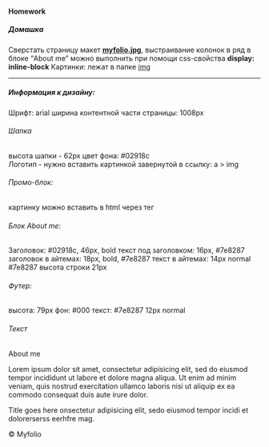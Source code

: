 #### Homework

##### Домашка

Сверстать страницу макет **[myfolio.jpg](https://github.com/dbaktiyar/js-courses/blob/master/Lesson-2/Homework/img/myfolio.jpg)**, выстраивание колонок в ряд в блоке “About me” можно выполнить при помощи css-свойства **display: inline-block** 
Картинки: лежат в папке [img](https://github.com/dbaktiyar/js-courses/tree/master/Lesson-2/Homework/img)

---

##### Информация к дизайну:
Шрифт: arial 
ширина контентной части страницы: 1008px

###### Шапка
высота шапки - 62px  цвет фона: #02918c  
Логотип - нужно вставить картинкой завернутой в ссылку:  a > img

###### Промо-блок:
картинку можно вставить в html через тег <img>

###### Блок About me:
Заголовок:  #02918c,  46px,  bold
текст под заголовком: 16px,  #7e8287
заголовок в айтемах: 18px, bold, #7e8287
текст в айтемах: 14px normal #7e8287 высота строки 21px
 
###### Футер:
высота: 79px   фон: #000   текст: #7e8287 12px normal


###### Текст
About me 

Lorem ipsum dolor sit amet, consectetur adipisicing elit, sed do eiusmod tempor incididunt ut labore et dolore magna aliqua. Ut enim ad minim veniam, quis nostrud exercitation ullamco laboris nisi ut aliquip ex ea commodo consequat duis aute irure dolor.

Title goes here
onsectetur adipisicing elit, sedo eiusmod tempor incidi et dolorerserss eerhfre mag.

© Myfolio 

